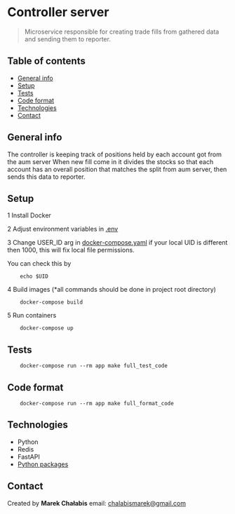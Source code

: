 # Controller server
> Microservice responsible for creating trade fills from gathered data and sending them to reporter.

## Table of contents

- [General info](#general-info)
- [Setup](#setup) 
- [Tests](#tests)
- [Code format](#code-format)
- [Technologies](#technologies)
- [Contact](#contact)

## General info
The controller is keeping track of positions held by each account got from the aum server
When new fill come in it divides the stocks so that each account has an overall position 
that matches the split from aum server, then sends this data to reporter.

## Setup

1 Install Docker

2 Adjust environment variables in [.env](config/environment_variables/.env)

3 Change USER_ID arg in [docker-compose.yaml](docker-compose.yaml) if your local UID is different then 1000, this will fix local file permissions.

You can check this by
```
    echo $UID
```
4 Build images (*all commands should be done in project root directory)
```
    docker-compose build
```
5 Run containers
```
    docker-compose up
```

## Tests
```
    docker-compose run --rm app make full_test_code
```

## Code format
```
    docker-compose run --rm app make full_format_code
```


## Technologies

- Python 
- Redis
- FastAPI
- [Python packages](backend/pyproject.toml)


## Contact

Created by <b>Marek Chałabis</b> email: chalabismarek@gmail.com
